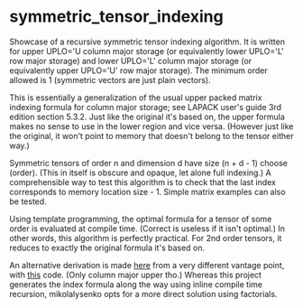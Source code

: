 # symmetric_tensor_indexing

Showcase of a recursive symmetric tensor indexing algorithm. It is written for upper UPLO='U column major storage (or equivalently lower UPLO='L' row major storage) and lower UPLO='L' column major storage (or equivalently upper UPLO='U' row major storage). The minimum order allowed is 1 (symmetric vectors are just plain vectors).

This is essentially a generalization of the usual upper packed matrix indexing formula for column major storage; see LAPACK user's guide 3rd edition section 5.3.2. Just like the original it's based on, the upper formula makes no sense to use in the lower region and vice versa. (However just like the original, it won't point to memory that doesn't belong to the tensor either way.)

Symmetric tensors of order n and dimension d have size (n + d - 1) choose (order). (This in itself is obscure and opaque, let alone full indexing.) A comprehensible way to test this algorithm is to check that the last index corresponds to memory location size - 1. Simple matrix examples can also be tested.

Using template programming, the optimal formula for a tensor of some order is evaluated at compile time. (Correct is useless if it isn't optimal.) In other words, this algorithm is perfectly practical. For 2nd order tensors, it reduces to exactly the original formula it's based on.

An alternative derivation is made [here](https://0fps.net/2011/08/30/multidimensional-taylor-series-and-symmetric-tensors/) from a very different vantage point, with [this](https://github.com/mikolalysenko/symmetric-tensor-index) code. (Only column major upper tho.) Whereas this project generates the index formula along the way using inline compile time recursion, mikolalysenko opts for a more direct solution using factorials.
